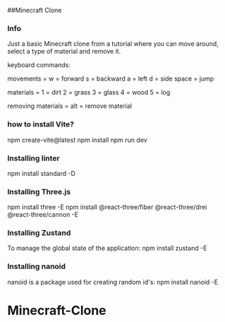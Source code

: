 ##Minecraft Clone

### Info

Just a basic Minecraft clone from a tutorial where you can move around, select a type of material and remove it.

keyboard commands:

movements =
w = forward
s = backward
a = left
d = side
space = jump

materials =
1 = dirt
2 = grass
3 = glass
4 = wood
5 = log

removing materials =
alt = remove material

### how to install Vite?

npm create-vite@latest
npm install
npm run dev

### Installing linter

npm install standard -D

### Installing Three.js

npm install three -E
npm install @react-three/fiber @react-three/drei @react-three/cannon -E

### Installing Zustand

To manage the global state of the application:
npm install zustand -E

### Installing nanoid

nanoid is a package used for creating random id's:
npm install nanoid -E
# Minecraft-Clone
